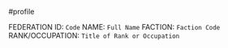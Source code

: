 #profile 

FEDERATION ID: `Code`
NAME: `Full Name`
FACTION: `Faction Code`
RANK/OCCUPATION: `Title of Rank or Occupation`

